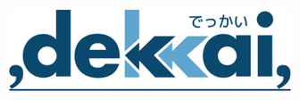 <div align="center" style="background-color:rgb(11,72,110)">

![dekkai](svg/dekkai_logo_light_no_back.svg)

</div>
